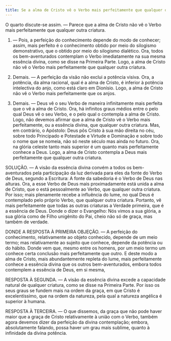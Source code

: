 ```yaml
---
title: Se a alma de Cristo vê o Verbo mais perfeitamente que qualquer outra criatura
---
```


O quarto discute-se assim. — Parece que a alma de Cristo não vê o Verbo mais perfeitamente que qualquer outra criatura.  

1. — Pois, a perfeição do conhecimento depende do modo de conhecer; assim, mais perfeito é o conhecimento obtido por meio do silogismo demonstrativo, que o obtido por meio do silogismo dialético. Ora, todos os bem-aventurados contemplam o Verbo imediatamente na sua mesma essência divina, como se disse na Primeira Parte. Logo, a alma de Cristo não vê o Verbo mais perfeitamente que qualquer outra criatura.  

2. Demais. — A perfeição da visão não exclui a potência visiva. Ora, a potência, da alma racional, qual é a alma de Cristo, é inferior à potência intelectiva do anjo, como está claro em Dionísio. Logo, a alma de Cristo não vê o Verbo mais perfeitamente que os anjos.  

3. Demais. — Deus vê o seu Verbo de maneira infinitamente mais perfeita que o vê a alma de Cristo. Ora, há infinitos graus médios entre o pelo qual Deus vê o seu Verbo, e o pelo qual o contempla a alma de Cristo. Logo, não devemos afirmar que a alma de Cristo vê o Verbo mais perfeitamente, ou a essência divina, que qualquer outra criatura.  Mas, em contrário, o Apóstolo: Deus pôs Cristo à sua mão direita no céu, sobre todo Principado e Potestade e Virtude e Dominação e sobre todo o nome que se nomeia, não só neste século mas ainda no futuro. Ora, na glória celeste tanto mais superior é um quanto mais perfeitamente conhece a Deus. Logo, a alma de Cristo contempla a Deus mais perfeitamente que qualquer outra criatura. 

SOLUÇÃO. — A visão da essência divina convém a todos os bem-aventurados pela participação da luz derivada para eles da fonte do Verbo de Deus, segundo a Escritura: A fonte da sabedoria é o Verbo de Deus nas alturas. Ora, a esse Verbo de Deus mais proximadamente está unida a alma de Cristo, que o está pessoalmente ao Verbo, que qualquer outra criatura. Por isso; mais plenamente recebe a influência do lume, no qual Deus é contemplado pelo próprio Verbo, que qualquer outra criatura. Portanto, vê mais perfeitamente que todas as outras criaturas a Verdade primeira, que é a essência de Deus. Donde o dizer o Evangelho: Nós vimos a sua glória, a sua glória como de Filho unigênito do Pai, cheio não só de graça, mas também de verdade.  

DONDE A RESPOSTA À PRIMEIRA OBJEÇÃO. — A perfeição do conhecimento, relativamente ao objeto conhecido, depende de um meio termo; mas relativamente ao sujeito que conhece, depende da potência ou do hábito. Donde vem que, mesmo entre os homens, por um meio termo um conhece certa conclusão mais perfeitamente que outro. E deste modo a alma de Cristo, mais abundantemente repleta do lume, mais perfeitamente conhece a essência divina que os outros bem-aventurados, embora todos contemplem a essência de Deus, em si mesma,  

RESPOSTA À SEGUNDA. — A visão da essência divina excede a capacidade natural de qualquer criatura, como se disse na Primeira Parte. Por isso os seus graus se fundem mais na ordem da graça, em que Cristo é excelentíssimo, que na ordem da natureza, pela qual a natureza angélica é superior à humana.  

RESPOSTA À TERCEIRA. — O que dissemos, da graça que não pode haver maior que a graça de Cristo relativamente à união com o Verbo, também agora devemos dizer da perfeição da divina contemplação; embora, absolutamente falando, possa haver um grau mais sublime, quanto à infinidade da divina potência.